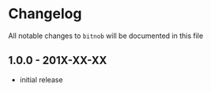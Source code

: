 # Changelog

All notable changes to `bitnob` will be documented in this file

## 1.0.0 - 201X-XX-XX

- initial release
